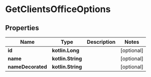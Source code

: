 
# GetClientsOfficeOptions

## Properties
| Name | Type | Description | Notes |
| ------------ | ------------- | ------------- | ------------- |
| **id** | **kotlin.Long** |  |  [optional] |
| **name** | **kotlin.String** |  |  [optional] |
| **nameDecorated** | **kotlin.String** |  |  [optional] |



